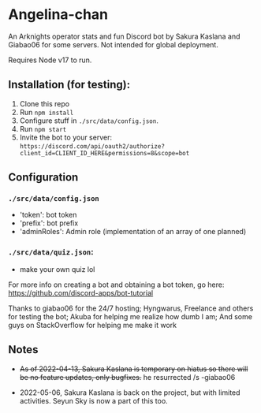 # Angelina-chan

An Arknights operator stats and fun Discord bot by Sakura Kaslana and Giabao06 for some servers. Not intended for global deployment.


Requires Node v17 to run.

## Installation (for testing):
1. Clone this repo
2. Run `npm install`
3. Configure stuff in `./src/data/config.json`.
4. Run `npm start`
5. Invite the bot to your server: `https://discord.com/api/oauth2/authorize?client_id=CLIENT_ID_HERE&permissions=8&scope=bot`


## Configuration

### `./src/data/config.json`
- 'token': bot token
- 'prefix': bot prefix
- 'adminRoles': Admin role (implementation of an array of one planned)

### `./src/data/quiz.json`:
- make your own quiz lol

For more info on creating a bot and obtaining a bot token, go here: https://github.com/discord-apps/bot-tutorial

Thanks to giabao06 for the 24/7 hosting; Hyngwarus, Freelance and others for testing the bot; Akuba for helping me realize how dumb I am; And some guys on StackOverflow for helping me make it work

## Notes
- ~~As of 2022-04-13, Sakura Kaslana is temporary on hiatus so there will be no feature updates, only bugfixes.~~ he resurrected /s -giabao06

- 2022-05-06, Sakura Kaslana is back on the project, but with limited activities. Seyun Sky is now a part of this too.
